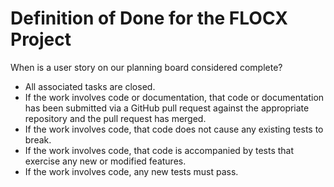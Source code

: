 # Definition of Done for the FLOCX Project

When is a user story on our planning board considered complete?

- All associated tasks are closed.
- If the work involves code or documentation, that code or documentation has been submitted via a GitHub pull request against the appropriate repository and the pull request has merged.
- If the work involves code, that code does not cause any existing tests to break.
- If the work involves code, that code is accompanied by tests that exercise any new or modified features.
- If the work involves code, any new tests must pass.
